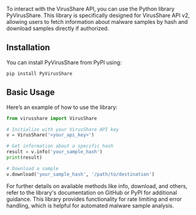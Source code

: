 To interact with the VirusShare API, you can use the Python library PyVirusShare. This library is specifically designed for VirusShare API v2, allowing users to fetch information about malware samples by hash and download samples directly if authorized.

## Installation
You can install PyVirusShare from PyPI using:

`pip install PyVirusShare`

## Basic Usage
Here’s an example of how to use the library:

```python
from virusshare import VirusShare

# Initialize with your VirusShare API key
v = VirusShare('<your_api_key>')

# Get information about a specific hash
result = v.info('your_sample_hash')
print(result)

# Download a sample
v.download('your_sample_hash', '/path/to/destination')
```

For further details on available methods like info, download, and others, refer to the library's documentation on GitHub or PyPI for additional guidance. This library provides functionality for rate limiting and error handling, which is helpful for automated malware sample analysis.







